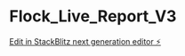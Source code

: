 # Flock_Live_Report_V3

[Edit in StackBlitz next generation editor ⚡️](https://stackblitz.com/~/github.com/HxSx79/Flock_Live_Report_V3)